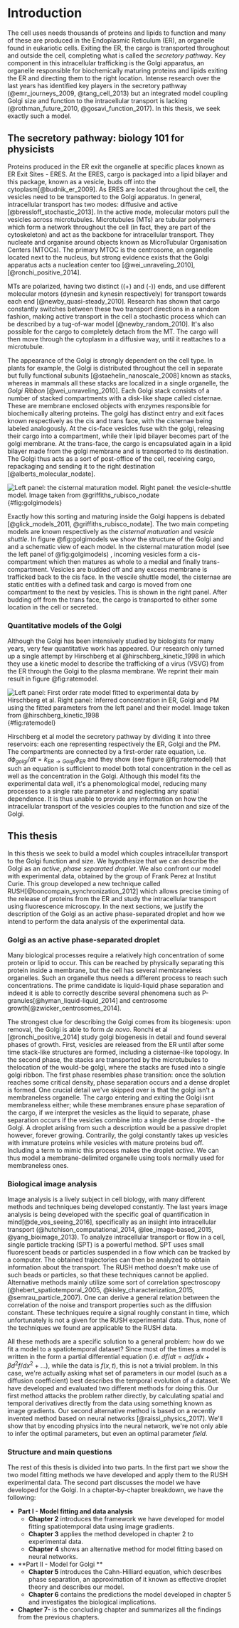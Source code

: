 # Introduction

The cell uses needs thousands of proteins and lipids to function and many of these are produced in the Endoplasmic Reticulum (ER), an organelle found in eukariotic cells. Exiting the ER, the cargo is transported throughout and outside the cell, completing what is called the *secretory pathway*. Key component in this intracellular trafficking is the Golgi apparatus, an organelle responsible for biochemically maturing proteins and lipids exiting the ER and directing them to the right location. Intense research over the last years has identified key players in the secretory pathway (@emr_journeys_2009, @tang_cell_2013) but an integrated model coupling Golgi size and function to the intracellular transport is lacking (@rothman_future_2010, @gosavi_function_2017). In this thesis, we seek exactly such a model. 


## The secretory pathway: biology 101 for physicists

Proteins produced in the ER exit the organelle at specific places known as ER Exit Sites - ERES. At the ERES, cargo is packaged into a lipid bilayer and this package, known as a vesicle, buds off into the cytoplasm[@budnik_er_2009]. As ERES are located throughout the cell, the vesicles need to be transported to the Golgi apparatus. In general, intracellular transport has two modes: diffusive and active [@bressloff_stochastic_2013]. In the active mode, molecular motors pull the vesicles across microtubules. Microtubules (MTs) are tubular polymers which form a network throughout the cell (in fact, they are part of the cytoskeleton) and act as the backbone for intracellular transport. They nucleate and organise around objects known as MicroTubular Organisation Centers (MTOCs). The primary MTOC is the centrosome, an organelle located next to the nucleus, but strong evidence exists that the Golgi apparatus acts a nucleation center too [@wei_unraveling_2010],[@ronchi_positive_2014]. 

MTs are polarized, having two distinct ((+) and (-)) ends, and use different molecular motors (dynesin and kynesin respectively) for transport towards each end [@newby_quasi-steady_2010]. Research has shown that cargo constantly switches between these two transport directions in a random fashion, making active transport in the cell a stochastic process which can be described by a tug-of-war model [@newby_random_2010]. It's also possible for the cargo to completely detach from the MT. The cargo will then move through the cytoplasm in a diffusive way, until it reattaches to a microtubule. 

The appearance of the Golgi is strongly dependent on the cell type. In plants for example, the Golgi is distributed throughout the cell in separate but fully functional subunits [@staehelin_nanoscale_2008] known as stacks, whereas in mammals all these stacks are localized in a single organelle, the *Golgi Ribbon* [@wei_unraveling_2010].  Each Golgi stack consists of a number of stacked compartments with a disk-like shape called cisternae. These are membrane enclosed objects with enzymes responsible for biochemically altering proteins. The golgi has distinct entry and exit faces known respectively as the cis and trans face, with the cisternae being labeled analogously. At the cis-face vesicles fuse with the golgi, releasing their cargo into a compartment, while their lipid bilayer becomes part of the golgi membrane. At the trans-face, the cargo is encapsulated again in a lipid bilayer made from the golgi membrane and is transported to its destination. The Golgi thus acts as a sort of post-office of the cell, receiving cargo, repackaging and sending it to the right destination [@alberts_molecular_nodate].

![**Left panel**: the cisternal maturation model. **Right panel**: the vesicle-shuttle model. Image taken from @griffiths_rubisco_nodate](source/figures/png/golgimodels.png){#fig:golgimodels}

Exactly how this sorting and maturing inside the Golgi happens is debated [@glick_models_2011, @griffiths_rubisco_nodate]. The two main competing models are known respectively as the *cisternal maturation* and *vesicle shuttle*. In figure @fig:golgimodels we show the structure of the Golgi and and a schematic view of each model. In the cisternal maturation model (see the left panel of @fig:golgimodels) , incoming vesicles form a cis-compartment which then matures as whole to a medial and finally trans-compartment. Vesicles are budded off and any excess membrane is trafficked back to the cis face. In the vescile shuttle model, the cisternae are static entities with a defined task and cargo is moved from one compartment to the next by vesicles. This is shown in the right panel. After budding off from the trans face, the cargo is transported to either some location in the cell or secreted. 

### Quantitative models of the Golgi

Although the Golgi has been intensively studied by biologists for many years, very few quantitative work has appeared. Our research only turned up a single attempt by Hirschberg et al @hirschberg_kinetic_1998 in which they use a kinetic model to describe the trafficking of a virus (VSVG) from the ER through the Golgi to the plasma membrane.  We reprint their main result in figure @fig:ratemodel. 



![**Left panel**: First order rate model fitted to experimental data by Hirschberg et al. **Right panel**: Inferred concentration in ER, Golgi and PM using the fitted parameters from the left panel and their model.  Image taken from @hirschberg_kinetic_1998 ](source/figures/png/kineticmodel.png){#fig:ratemodel}



Hirschberg et al model the secretory pathway by dividing it into three reservoirs: each one representing respectively the ER, Golgi and the PM. The compartments are connected by a first-order rate equation, i.e. $d \phi_{golgi}/dt=k_{ER \to Golgi}\phi_{ER}$ and they show (see figure @fig:ratemodel) that such an equation is sufficient to model both total concentration in the cell as well as the concentration in the Golgi. Although this model fits the experimental data well, it's a phenomological model, reducing many processes to a single rate parameter $k$ and neglecting any spatial dependence. It is thus unable to provide any information on how the intracellular transport of the vesicles couples to the function and size of the Golgi. 

## This thesis

In this thesis we seek to build a model which couples intracellular transport to the Golgi function and size. We hypothesize that we can describe the Golgi as an *active, phase separated droplet*. We also confront our model with experimental data, obtained by the group of Frank Perez at Institut Curie. This group developed a new technique called RUSH[@boncompain_synchronization_2012] which allows precise timing of the release of proteins from the ER and study the intracellular transport using fluorescence microscopy. In the next sections, we justify the description of the Golgi as an active phase-separated droplet and how we intend to perform the data analysis of the experimental data.

### Golgi as an active phase-separated droplet

Many biological processes require a relatively high concentration of some protein or lipid to occur. This can be reached by physically separating this protein inside a membrane, but the cell has several membraneless organelles. Such an organelle thus needs a different process to reach such concentrations. The prime candidate is liquid-liquid phase separation and indeed it is able to correctly describe several phenomena such as P-granules[@hyman_liquid-liquid_2014]  and centrosome growth[@zwicker_centrosomes_2014]. 

The strongest clue for describing the Golgi comes from its biogenesis: upon removal, the Golgi is able to form *de novo*. Ronchi et al [@ronchi_positive_2014] study golgi biogenesis in detail and found several phases of growth. First, vesicles are released from the ER until after some time stack-like structures are formed, including a cisternae-like topology. In the second phase, the stacks are transported by the microtubules to thelocation of the would-be golgi, where the stacks are fused into a single golgi ribbon. The first phase resembles phase transition: once the solution reaches some critical density, phase separation occurs and a dense droplet is formed. One crucial detail we've skipped over is that the golgi isn't a membraneless organelle. The cargo entering and exiting the Golgi isnt membraneless either; while these membranes ensure phase separation of the cargo, if we interpret the vesicles as the liquid to separate, phase separation occurs if the vesicles combine into a single dense droplet - the Golgi. A droplet arising from such a description would be a passive droplet however, forever growing. Contrarily, the golgi constantly takes up vesicles with immature proteins while vesicles with mature proteins bud off. Including a term to mimic this process makes the droplet *active*. We can thus model a membrane-delimited organelle using tools normally used for membraneless ones. 

### Biological image analysis

Image analysis is a lively subject in cell biology, with many different methods and techniques being developed constantly.  The last years image analysis is being developed with the specific goal of quantification in mind[@de_vos_seeing_2016], specifically as an insight into intracellular transport (@hutchison_computational_2014, @lee_image-based_2015, @yang_bioimage_2013). To analyze intracellular transport or flow in a cell, single particle tracking (SPT) is a powerful method. SPT uses small fluorescent beads or particles suspended in a flow which can be tracked by a computer. The obtained trajectories can then be analyzed to obtain information about the transport. The RUSH method doesn't make use of such beads or particles, so that these techniques cannot be applied. Alternative methods mainly utilize some sort of correlation spectroscopy (@hebert_spatiotemporal_2005, @kisley_characterization_2015, @semrau_particle_2007). One can derive a general relation between the correlation of the noise and transport properties such as the diffusion constant. These techniques require a signal roughly constant in time, which unfortunately is not a given for the RUSH experimental data. Thus, none of the techniques we found are applicable to the RUSH data. 

All these methods are a specific solution to a general problem: how do we fit a model to a spatiotemporal dataset?  Since most of the times a model is written in the form a partial differential equation  (i.e. $df/dt = \alpha df/dx+\beta d^2f/dx^2+...$), while the data is $f(x,t)$, this is not a trivial problem. In this case, we're actually asking what set of parameters in our model (such as a diffusion coefficient) best describes the temporal evolution of a dataset. We have developed and evaluated two different methods for doing this. Our first method attacks the problem rather directly, by calculating spatial and temporal derivatives directly from the data using something known as image gradients. Our second alternative method is based on a recently invented method based on neural networks [@raissi_physics_2017].  We'll show that by encoding physics into the neural network, we're not only able to infer the optimal parameters, but even an optimal parameter *field*.

### Structure and main questions

The rest of this thesis is divided into two parts. In the first part we show the two model fitting methods we have developed and apply them to the RUSH experimental data. The second part discusses the model we have developed for the Golgi. In a chapter-by-chapter breakdown, we have the following:

* **Part I - Model fitting and data analysis**
    * **Chapter 2** introduces the framework we have developed for model fitting spatiotemporal data using image gradients. 
    * **Chapter 3** applies the method developed in chapter 2 to experimental data.
    * **Chapter 4** shows an alternative method for model fitting based on neural networks.
* **Part II - Model for Golgi **
    * **Chapter 5** introduces the Cahn-Hilliard equation, which describes phase separation, an approximation of it known as effective droplet theory and describes our model. 
    * **Chapter 6** contains the predictions the model developed in chapter 5 and investigates the biological implications.
* **Chapter 7-** is the concluding chapter and summarizes all the findings from the previous chapters.






